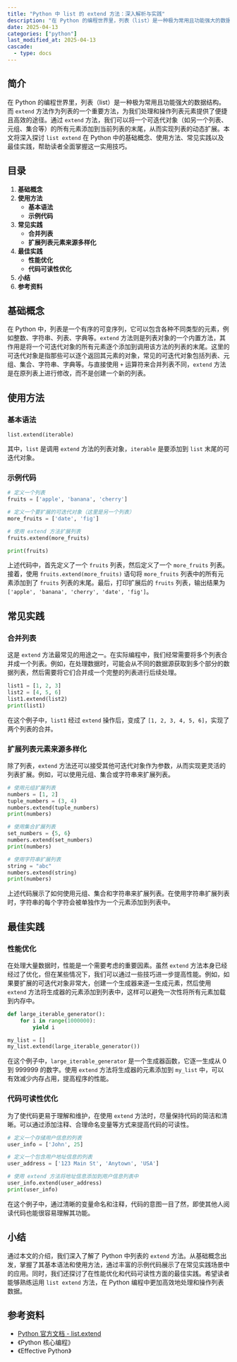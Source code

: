 ```yaml
---
title: "Python 中 list 的 extend 方法：深入解析与实践"
description: "在 Python 的编程世界里，列表（list）是一种极为常用且功能强大的数据结构。而 `extend` 方法作为列表的一个重要方法，为我们处理和操作列表元素提供了便捷且高效的途径。通过 `extend` 方法，我们可以将一个可迭代对象（如另一个列表、元组、集合等）的所有元素添加到当前列表的末尾，从而实现列表的动态扩展。本文将深入探讨 `list extend` 在 Python 中的基础概念、使用方法、常见实践以及最佳实践，帮助读者全面掌握这一实用技巧。"
date: 2025-04-13
categories: ["python"]
last_modified_at: 2025-04-13
cascade:
  - type: docs
---
```



## 简介
在 Python 的编程世界里，列表（list）是一种极为常用且功能强大的数据结构。而 `extend` 方法作为列表的一个重要方法，为我们处理和操作列表元素提供了便捷且高效的途径。通过 `extend` 方法，我们可以将一个可迭代对象（如另一个列表、元组、集合等）的所有元素添加到当前列表的末尾，从而实现列表的动态扩展。本文将深入探讨 `list extend` 在 Python 中的基础概念、使用方法、常见实践以及最佳实践，帮助读者全面掌握这一实用技巧。

<!-- more -->
## 目录
1. **基础概念**
2. **使用方法**
    - **基本语法**
    - **示例代码**
3. **常见实践**
    - **合并列表**
    - **扩展列表元素来源多样化**
4. **最佳实践**
    - **性能优化**
    - **代码可读性优化**
5. **小结**
6. **参考资料**

## 基础概念
在 Python 中，列表是一个有序的可变序列，它可以包含各种不同类型的元素，例如整数、字符串、列表、字典等。`extend` 方法则是列表对象的一个内置方法，其作用是将一个可迭代对象的所有元素逐个添加到调用该方法的列表的末尾。这里的可迭代对象是指那些可以逐个返回其元素的对象，常见的可迭代对象包括列表、元组、集合、字符串、字典等。与直接使用 `+` 运算符来合并列表不同，`extend` 方法是在原列表上进行修改，而不是创建一个新的列表。

## 使用方法
### 基本语法
`list.extend(iterable)`

其中，`list` 是调用 `extend` 方法的列表对象，`iterable` 是要添加到 `list` 末尾的可迭代对象。

### 示例代码
```python
# 定义一个列表
fruits = ['apple', 'banana', 'cherry']

# 定义一个要扩展的可迭代对象（这里是另一个列表）
more_fruits = ['date', 'fig']

# 使用 extend 方法扩展列表
fruits.extend(more_fruits)

print(fruits)  
```
上述代码中，首先定义了一个 `fruits` 列表，然后定义了一个 `more_fruits` 列表。接着，使用 `fruits.extend(more_fruits)` 语句将 `more_fruits` 列表中的所有元素添加到了 `fruits` 列表的末尾。最后，打印扩展后的 `fruits` 列表，输出结果为 `['apple', 'banana', 'cherry', 'date', 'fig']`。

## 常见实践
### 合并列表
这是 `extend` 方法最常见的用途之一。在实际编程中，我们经常需要将多个列表合并成一个列表。例如，在处理数据时，可能会从不同的数据源获取到多个部分的数据列表，然后需要将它们合并成一个完整的列表进行后续处理。
```python
list1 = [1, 2, 3]
list2 = [4, 5, 6]
list1.extend(list2)
print(list1)  
```
在这个例子中，`list1` 经过 `extend` 操作后，变成了 `[1, 2, 3, 4, 5, 6]`，实现了两个列表的合并。

### 扩展列表元素来源多样化
除了列表，`extend` 方法还可以接受其他可迭代对象作为参数，从而实现更灵活的列表扩展。例如，可以使用元组、集合或字符串来扩展列表。
```python
# 使用元组扩展列表
numbers = [1, 2]
tuple_numbers = (3, 4)
numbers.extend(tuple_numbers)
print(numbers)  

# 使用集合扩展列表
set_numbers = {5, 6}
numbers.extend(set_numbers)
print(numbers)  

# 使用字符串扩展列表
string = "abc"
numbers.extend(string)
print(numbers)  
```
上述代码展示了如何使用元组、集合和字符串来扩展列表。在使用字符串扩展列表时，字符串的每个字符会被单独作为一个元素添加到列表中。

## 最佳实践
### 性能优化
在处理大量数据时，性能是一个需要考虑的重要因素。虽然 `extend` 方法本身已经经过了优化，但在某些情况下，我们可以通过一些技巧进一步提高性能。例如，如果要扩展的可迭代对象非常大，创建一个生成器来逐一生成元素，然后使用 `extend` 方法将生成器的元素添加到列表中，这样可以避免一次性将所有元素加载到内存中。
```python
def large_iterable_generator():
    for i in range(1000000):
        yield i

my_list = []
my_list.extend(large_iterable_generator())
```
在这个例子中，`large_iterable_generator` 是一个生成器函数，它逐一生成从 0 到 999999 的数字。使用 `extend` 方法将生成器的元素添加到 `my_list` 中，可以有效减少内存占用，提高程序的性能。

### 代码可读性优化
为了使代码更易于理解和维护，在使用 `extend` 方法时，尽量保持代码的简洁和清晰。可以通过添加注释、合理命名变量等方式来提高代码的可读性。
```python
# 定义一个存储用户信息的列表
user_info = ['John', 25]

# 定义一个包含用户地址信息的列表
user_address = ['123 Main St', 'Anytown', 'USA']

# 使用 extend 方法将地址信息添加到用户信息列表中
user_info.extend(user_address)
print(user_info)  
```
在这个例子中，通过清晰的变量命名和注释，代码的意图一目了然，即使其他人阅读代码也能很容易理解其功能。

## 小结
通过本文的介绍，我们深入了解了 Python 中列表的 `extend` 方法。从基础概念出发，掌握了其基本语法和使用方法，通过丰富的示例代码展示了在常见实践场景中的应用。同时，我们还探讨了在性能优化和代码可读性方面的最佳实践。希望读者能够熟练运用 `list extend` 方法，在 Python 编程中更加高效地处理和操作列表数据。

## 参考资料
- [Python 官方文档 - list.extend](https://docs.python.org/3/tutorial/datastructures.html#more-on-lists)
- 《Python 核心编程》
- 《Effective Python》